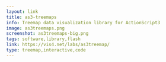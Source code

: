 ```yaml
---
layout: link
title: as3-treemaps
info: Treemap data visualization library for ActionScript3
image: as3treemaps.png
screenshot: as3treemaps-big.png
tags: software,library,flash
link: https://vis4.net/labs/as3treemap/
type: treemap,interactive,code
---
```

